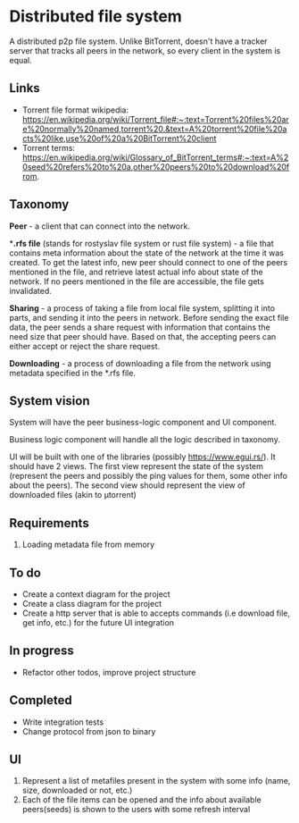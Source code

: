 # Distributed file system

A distributed p2p file system. Unlike BitTorrent, doesn't have a tracker server that tracks all peers in the network,
so every client in the system is equal.

## Links

- Torrent file format wikipedia: https://en.wikipedia.org/wiki/Torrent_file#:~:text=Torrent%20files%20are%20normally%20named,torrent%20.&text=A%20torrent%20file%20acts%20like,use%20of%20a%20BitTorrent%20client
- Torrent terms: https://en.wikipedia.org/wiki/Glossary_of_BitTorrent_terms#:~:text=A%20seed%20refers%20to%20a,other%20peers%20to%20download%20from.

## Taxonomy

**Peer** - a client that can connect into the network.

***.rfs file** (stands for rostyslav file system or rust file system) - a file that contains meta information about the state of the network at the time it was created. To get 
the latest info, new peer should connect to one of the peers mentioned in the file, and retrieve latest actual info
about state of the network. 
If no peers mentioned in the file are accessible, the file gets invalidated.

**Sharing** - a process of taking a file from local file system, splitting it into parts, and sending it into the peers in 
network. Before sending the exact file data, the peer sends a share request with information that contains the need size
that peer should have. Based on that, the accepting peers can either accept or reject the share request.

**Downloading** - a process of downloading a file from the network using metadata specified in the *.rfs file.

## System vision
System will have the peer business-logic component and UI component.

Business logic component will handle all the logic described in taxonomy.

UI will be built with one of the libraries (possibly https://www.egui.rs/). It should have 2 views. The first view
represent the state of the system (represent the peers and possibly the ping values for them, some other info about the 
peers). The second view should represent the view of downloaded files (akin to µtorrent)


## Requirements

1. Loading metadata file from memory 

## To do
- Create a context diagram for the project
- Create a class diagram for the project
- Create a http server that is able to accepts commands (i.e download file, get info, etc.) for the future UI integration

## In progress
- Refactor other todos, improve project structure

## Completed
- Write integration tests
- Change protocol from json to binary

## UI
1. Represent a list of metafiles present in the system with some info (name, size, downloaded or not, etc.)
2. Each of the file items can be opened and the info about available peers(seeds) is shown to the users with some refresh interval
